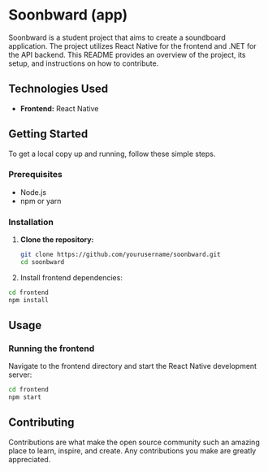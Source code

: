 # Soonbward (app)

Soonbward is a student project that aims to create a soundboard application. The project utilizes React Native for the frontend and .NET for the API backend. This README provides an overview of the project, its setup, and instructions on how to contribute.

## Technologies Used
- **Frontend:** React Native

## Getting Started
To get a local copy up and running, follow these simple steps.

### Prerequisites
- Node.js
- npm or yarn

### Installation

1. **Clone the repository:**
   ```sh
   git clone https://github.com/yourusername/soonbward.git
   cd soonbward
   ```
2. Install frontend dependencies:
```sh
cd frontend
npm install
```

## Usage
### Running the frontend
Navigate to the frontend directory and start the React Native development server:
```sh
cd frontend
npm start
```

## Contributing
Contributions are what make the open source community such an amazing place to learn, inspire, and create. Any contributions you make are greatly appreciated.
